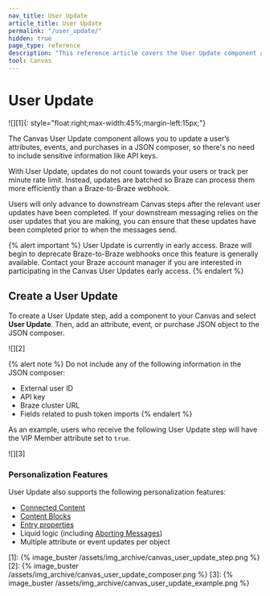 ```yaml
---
nav_title: User Update 
article_title: User Update 
permalink: "/user_update/"
hidden: true
page_type: reference
description: "This reference article covers the User Update component and how to use them in your Canvases."
tool: Canvas
---
```


# User Update 

![][1]{: style="float:right;max-width:45%;margin-left:15px;"}

The Canvas User Update component allows you to update a user’s attributes, events, and purchases in a JSON composer, so there's no need to include sensitive information like API keys.

With User Update, updates do not count towards your users or track per minute rate limit. Instead, updates are batched so Braze can process them more efficiently than a Braze-to-Braze webhook.

Users will only advance to downstream Canvas steps after the relevant user updates have been completed. If your downstream messaging relies on the user updates that you are making, you can ensure that these updates have been completed prior to when the messages send.

{% alert important %}
User Update is currently in early access. Braze will begin to deprecate Braze-to-Braze webhooks once this feature is generally available. Contact your Braze account manager if you are interested in participating in the Canvas User Updates early access.
{% endalert %}

## Create a User Update 

To create a User Update step, add a component to your Canvas and select **User Update**. Then, add an attribute, event, or purchase JSON object to the JSON composer.

![][2] 

{% alert note %}
Do not include any of the following information in the JSON composer:
* External user ID
* API key
* Braze cluster URL
* Fields related to push token imports
{% endalert %}

As an example, users who receive the following User Update step will have the VIP Member attribute set to `true`.

![][3]

### Personalization Features

User Update also supports the following personalization features: 
* [Connected Content]({{site.baseurl}}/user_guide/personalization_and_dynamic_content/connected_content/) 
* [Content Blocks]({{site.baseurl}}/user_guide/engagement_tools/templates_and_media/content_blocks/)
* [Entry properties]({{site.baseurl}}/user_guide/engagement_tools/canvas/create_a_canvas/canvas_persistent_entry_properties/)
* Liquid logic (including [Aborting Messages]({{site.baseurl}}/user_guide/personalization_and_dynamic_content/liquid/aborting_messages/))
* Multiple attribute or event updates per object


[1]: {% image_buster /assets/img_archive/canvas_user_update_step.png %} 
[2]: {% image_buster /assets/img_archive/canvas_user_update_composer.png %} 
[3]: {% image_buster /assets/img_archive/canvas_user_update_example.png %} 
